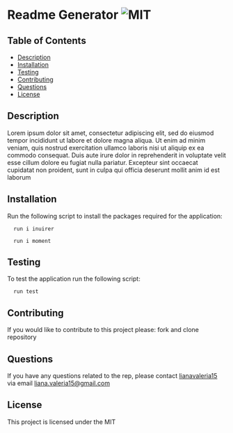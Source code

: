 # Readme Generator ![MIT](https://img.shields.io/static/v1?label=MIT&message=License&color=green)

  
  ## Table of Contents

  
- [Description](#description)
- [Installation](#installation)
- [Testing](#testing)
- [Contributing](#contributing)
- [Questions](#questions)
- [License](#license)

  
## Description
  
  Lorem ipsum dolor sit amet, consectetur adipiscing elit, sed do eiusmod tempor incididunt ut labore et dolore magna aliqua. Ut enim ad minim veniam, quis nostrud exercitation ullamco laboris nisi ut aliquip ex ea commodo consequat. Duis aute irure dolor in reprehenderit in voluptate velit esse cillum dolore eu fugiat nulla pariatur. Excepteur sint occaecat cupidatat non proident, sunt in culpa qui officia deserunt mollit anim id est laborum

  ## Installation
  
  Run the following script to install the packages required for the application:
  
  
```
  run i inuirer
  ```
```
  run i moment
  ```

  

  
   
  ## Testing
  
  To test the application run the following script:

```
  run test
  ```
  
  
  
  ## Contributing
  
  If you would like to contribute to this project please:
  fork and clone repository

  ## Questions
  
  If you have any questions related to the rep, please contact [lianavaleria15](https://github.com/lianavaleria15) via email [liana.valeria15@gmail.com](mailto:liana.valeria15@gmail.com)

  ## License

  This project is licensed under the MIT
 